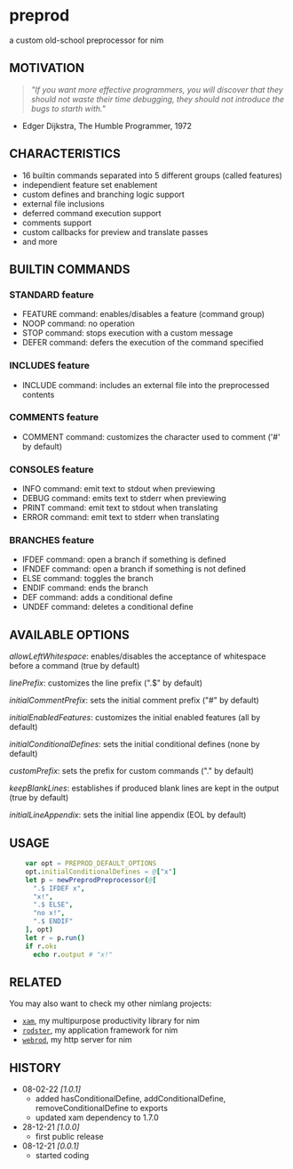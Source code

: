 # preprod
a custom old-school preprocessor for nim

## MOTIVATION
> *"If you want more effective programmers, you will discover that they should not waste their time debugging, they should not introduce the bugs to starth with."*
- Edger Dijkstra, The Humble Programmer, 1972

## CHARACTERISTICS

* 16 builtin commands separated into 5 different groups (called features)
* independient feature set enablement
* custom defines and branching logic support
* external file inclusions
* deferred command execution support
* comments support
* custom callbacks for preview and translate passes
* and more

## BUILTIN COMMANDS

### STANDARD feature
* FEATURE command: enables/disables a feature (command group)
* NOOP command: no operation
* STOP command: stops execution with a custom message
* DEFER command: defers the execution of the command specified

### INCLUDES feature
* INCLUDE command: includes an external file into the preprocessed contents

### COMMENTS feature
* COMMENT command: customizes the character used to comment ('#' by default)

### CONSOLES feature
* INFO command: emit text to stdout when previewing
* DEBUG command: emits text to stderr when previewing
* PRINT command: emit text to stdout when translating
* ERROR command: emit text to stderr when translating

### BRANCHES feature
* IFDEF command: open a branch if something is defined
* IFNDEF command: open a branch if something is not defined
* ELSE command: toggles the branch
* ENDIF command: ends the branch
* DEF command: adds a conditional define
* UNDEF command: deletes a conditional define

## AVAILABLE OPTIONS

*allowLeftWhitespace*: enables/disables the acceptance of whitespace before a command (true by default)

*linePrefix*: customizes the line prefix (".$" by default)

*initialCommentPrefix*: sets the initial comment prefix ("#" by default)

*initialEnabledFeatures*: customizes the initial enabled features (all by default)

*initialConditionalDefines*: sets the initial conditional defines (none by default)

*customPrefix*: sets the prefix for custom commands ("." by default)

*keepBlankLines*: establishes if produced blank lines are kept in the output (true by default)

*initialLineAppendix*: sets the initial line appendix (EOL by default)

## USAGE

```nim
    var opt = PREPROD_DEFAULT_OPTIONS
    opt.initialConditionalDefines = @["x"]
    let p = newPreprodPreprocessor(@[
      ".$ IFDEF x",
      "x!",
      ".$ ELSE",
      "no x!",
      ".$ ENDIF"
    ], opt)
    let r = p.run()
    if r.ok:
      echo r.output # "x!"

```

## RELATED

You may also want to check my other nimlang projects:

* [`xam`](https://github.com/j-a-s-d/xam), my multipurpose productivity library for nim
* [`rodster`](https://github.com/j-a-s-d/rodster), my application framework for nim
* [`webrod`](https://github.com/j-a-s-d/webrod), my http server for nim

## HISTORY

* 08-02-22 *[1.0.1]*
	- added hasConditionalDefine, addConditionalDefine, removeConditionalDefine to exports
	- updated xam dependency to 1.7.0
* 28-12-21 *[1.0.0]*
	- first public release
* 08-12-21 *[0.0.1]*
	- started coding

